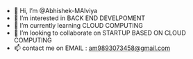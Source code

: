 - 👋 Hi, I’m @Abhishek-MAlviya 
- 👀 I’m interested in BACK END  DEVELPOMENT
- 🌱 I’m currently learning CLOUD COMPUTING
- 💞️ I’m looking to collaborate on STARTUP BASED ON CLOUD COMPUTING 
- 📫 contact me on EMAIL : am9893073458@gmail.com

<!---
Abhishek-1705/Abhishek-1705 is a ✨ special ✨ repository because its `README.md` (this file) appears on your GitHub profile.
You can click the Preview link to take a look at your changes.
--->
